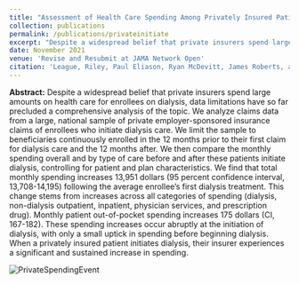 ```yaml
---
title: "Assessment of Health Care Spending Among Privately Insured Patients Initiating Dialysis Care"
collection: publications
permalink: /publications/privateinitiate
excerpt: "Despite a widespread belief that private insurers spend large amounts on health care for enrollees on dialysis, data limitations have so far precluded a comprehensive analysis of the topic. We analyze claims data from a large, national sample of private employer-sponsored insurance claims of enrollees who initiate dialysis care. We limit the sample to beneficiaries continuously enrolled in the 12 months prior to their first claim for dialysis care and the 12 months after. We then compare the monthly spending overall and by type of care before and after these patients initiate dialysis, controlling for patient and plan characteristics. We find that total monthly spending increases $13,951 (95% confidence interval [CI], $13,708-$14,195) following the average enrollee’s first dialysis treatment. This change stems from increases across all categories of spending (dialysis, non-dialysis outpatient, inpatient, physician services, and prescription drug). Monthly patient out-of-pocket spending increases $175 (95% CI, $167-$182). These spending increases occur abruptly at the initiation of dialysis, with only a small uptick in spending before beginning dialysis. When a privately insured patient initiates dialysis, their insurer experiences a significant and sustained increase in spending."
date: November 2021
venue: 'Revise and Resubmit at JAMA Network Open'
citation: 'League, Riley, Paul Eliason, Ryan McDevitt, James Roberts, and Heather Wong. (2022). &quot;Large Increases in Health Care Spending Among Privately Insured Patients Initiating Dialysis Care&quot; Working Paper.'
---
```


**Abstract:** Despite a widespread belief that private insurers spend large amounts on health care for enrollees on dialysis, data limitations have so far precluded a comprehensive analysis of the topic. We analyze claims data from a large, national sample of private employer-sponsored insurance claims of enrollees who initiate dialysis care. We limit the sample to beneficiaries continuously enrolled in the 12 months prior to their first claim for dialysis care and the 12 months after. We then compare the monthly spending overall and by type of care before and after these patients initiate dialysis, controlling for patient and plan characteristics. We find that total monthly spending increases 13,951 dollars (95 percent confidence interval, 13,708-14,195) following the average enrollee’s first dialysis treatment. This change stems from increases across all categories of spending (dialysis, non-dialysis outpatient, inpatient, physician services, and prescription drug). Monthly patient out-of-pocket spending increases 175 dollars (CI, 167-182). These spending increases occur abruptly at the initiation of dialysis, with only a small uptick in spending before beginning dialysis. When a privately insured patient initiates dialysis, their insurer experiences a significant and sustained increase in spending.

![PrivateSpendingEvent](https://rileyleague.github.io/images/spendingevent.png)
